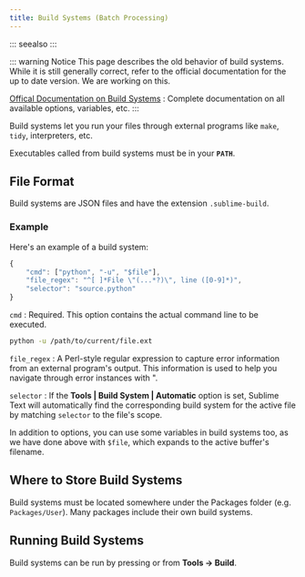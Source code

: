 ```yaml
---
title: Build Systems (Batch Processing)
---
```


::: seealso
:::

::: warning Notice
This page describes the old behavior of build systems.
While it is still generally correct,
refer to the official documentation
for the up to date version.
We are working on this.

[Offical Documentation on Build Systems](https://www.sublimetext.com/docs/3/build_systems.html)
: Complete documentation on all available options, variables, etc.
:::

Build systems let you run your files
through external programs like
`make`, `tidy`, interpreters, etc.

Executables called from build systems
must be in your **`PATH`**.


## File Format

Build systems are JSON files
and have the extension `.sublime-build`.

### Example

Here's an example of a build system:

```js
{
    "cmd": ["python", "-u", "$file"],
    "file_regex": "^[ ]*File \"(...*?)\", line ([0-9]*)",
    "selector": "source.python"
}
```

`cmd`
: Required. This option contains the actual command line
  to be executed.

  ```bash
  python -u /path/to/current/file.ext
  ```

`file_regex`
: A Perl-style regular expression
  to capture error information
  from an external program's output.
  This information is used
  to help you navigate through error instances with <Key k="f4" />".

`selector`
: If the **Tools | Build System | Automatic** option is set,
  Sublime Text will automatically find
  the corresponding build system for the active file
  by matching `selector` to the file's scope.

In addition to options,
you can use some variables in build systems too,
as we have done above with `$file`,
which expands to the active buffer's filename.


## Where to Store Build Systems

Build systems must be located somewhere
under the Packages folder
(e.g. `Packages/User`).
Many packages include their own build systems.


## Running Build Systems

Build systems can be run by pressing <Key k="f7" />
or from **Tools → Build**.
